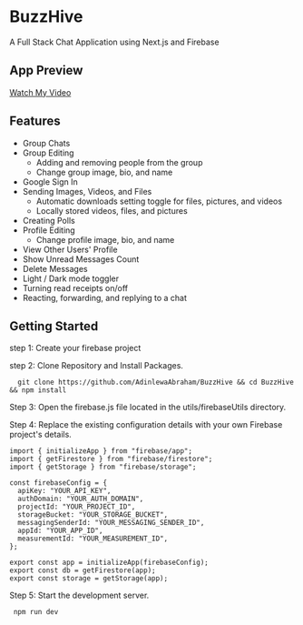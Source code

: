 # BuzzHive

A Full Stack Chat Application using Next.js and Firebase

## App Preview
[Watch My Video](https://www.example.com/my_large_video.mp4)
## Features

- Group Chats
- Group Editing
  - Adding and removing people from the group
  - Change group image, bio, and name
- Google Sign In
- Sending Images, Videos, and Files
  - Automatic downloads setting toggle for files, pictures, and videos
  - Locally stored videos, files, and pictures
- Creating Polls
- Profile Editing
  - Change profile image, bio, and name
- View Other Users' Profile
- Show Unread Messages Count
- Delete Messages
- Light / Dark mode toggler
- Turning read receipts on/off
- Reacting, forwarding, and replying to a chat

## Getting Started

step 1: Create your firebase project

step 2: Clone Repository and Install Packages.
```
  git clone https://github.com/AdinlewaAbraham/BuzzHive && cd BuzzHive && npm install
```

Step 3: Open the firebase.js file located in the utils/firebaseUtils directory.

Step 4: Replace the existing configuration details with your own Firebase project's details.
```
import { initializeApp } from "firebase/app";
import { getFirestore } from "firebase/firestore";
import { getStorage } from "firebase/storage";

const firebaseConfig = {
  apiKey: "YOUR_API_KEY",
  authDomain: "YOUR_AUTH_DOMAIN",
  projectId: "YOUR_PROJECT_ID",
  storageBucket: "YOUR_STORAGE_BUCKET",
  messagingSenderId: "YOUR_MESSAGING_SENDER_ID",
  appId: "YOUR_APP_ID",
  measurementId: "YOUR_MEASUREMENT_ID",
};

export const app = initializeApp(firebaseConfig);
export const db = getFirestore(app);
export const storage = getStorage(app); 
```
Step 5: Start the development server.
```
 npm run dev
```

